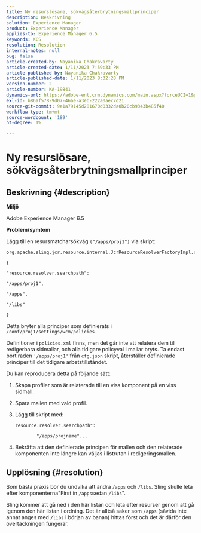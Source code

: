 ```yaml
---
title: Ny resurslösare, sökvägsåterbrytningsmallprinciper
description: Beskrivning
solution: Experience Manager
product: Experience Manager
applies-to: Experience Manager 6.5
keywords: KCS
resolution: Resolution
internal-notes: null
bug: false
article-created-by: Nayanika Chakravarty
article-created-date: 1/11/2023 7:59:33 PM
article-published-by: Nayanika Chakravarty
article-published-date: 1/11/2023 8:32:28 PM
version-number: 2
article-number: KA-19841
dynamics-url: https://adobe-ent.crm.dynamics.com/main.aspx?forceUCI=1&pagetype=entityrecord&etn=knowledgearticle&id=0d136574-ea91-ed11-aad1-6045bd006e5a
exl-id: b86af578-9d07-46ae-a3eb-222a0aec7d21
source-git-commit: 9e1a79145d281670d0332da0b20cb9343b485f40
workflow-type: tm+mt
source-wordcount: '189'
ht-degree: 1%

---
```


# Ny resurslösare, sökvägsåterbrytningsmallprinciper

## Beskrivning {#description}


<b>Miljö</b>

Adobe Experience Manager 6.5

<b>Problem/symtom</b>

Lägg till en resursmatcharsökväg `("/apps/proj1")` via skript:


```
org.apache.sling.jcr.resource.internal.JcrResourceResolverFactoryImpl.cfg.json

{

"resource.resolver.searchpath":

"/apps/proj1",

"/apps",

"/libs"

}
```


Detta bryter alla principer som definierats i `/conf/proj1/settings/wcm/policies`

Definitioner i `policies.xml` finns, men det går inte att relatera dem till redigerbara sidmallar, och alla tidigare policyval i mallar bryts. Ta endast bort raden `'/apps/proj1'` från `cfg.json` skript, återställer definierade principer till det tidigare arbetstillståndet.

Du kan reproducera detta på följande sätt:

1. Skapa profiler som är relaterade till en viss komponent på en viss sidmall.


2. Spara mallen med vald profil.


3. Lägg till skript med:




   ```
   resource.resolver.searchpath":
   
           "/apps/projname"...
   ```



4. Bekräfta att den definierade principen för mallen och den relaterade komponenten inte längre kan väljas i listrutan i redigeringsmallen.



## Upplösning {#resolution}


Som bästa praxis bör du undvika att ändra `/apps` och `/libs`. Sling skulle leta efter komponenterna&quot;First in `/apps`sedan `/libs`&quot;.

Sling kommer att gå ned i den här listan och leta efter resurser genom att gå igenom den här listan i ordning. Det är alltså saker som `/apps` (såvida inte annat anges med `/libs` i början av banan) hittas först och det är därför den övertäckningen fungerar.
